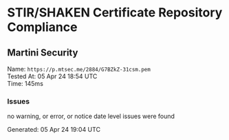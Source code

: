 # STIR/SHAKEN Certificate Repository Compliance

## Martini Security

Name: `https://p.mtsec.me/2884/G7BZkZ-31csm.pem`\
Tested At: 05 Apr 24 18:54 UTC\
Time: 145ms

### Issues

no warning, or error, or notice date level issues were found

Generated: 05 Apr 24 19:04 UTC